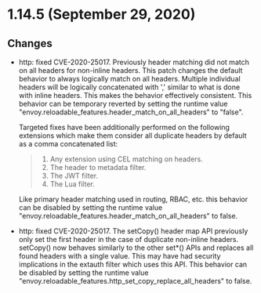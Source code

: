 1.14.5 (September 29, 2020)
===========================

Changes
-------

-   http: fixed CVE-2020-25017. Previously header matching did not match
    on all headers for non-inline headers. This patch changes the
    default behavior to always logically match on all headers. Multiple
    individual headers will be logically concatenated with \',\' similar
    to what is done with inline headers. This makes the behavior
    effectively consistent. This behavior can be temporary reverted by
    setting the runtime value
    \"envoy.reloadable_features.header_match_on_all_headers\" to
    \"false\".

    Targeted fixes have been additionally performed on the following
    extensions which make them consider all duplicate headers by default
    as a comma concatenated list:

    > 1.  Any extension using CEL matching on headers.
    > 2.  The header to metadata filter.
    > 3.  The JWT filter.
    > 4.  The Lua filter.

    Like primary header matching used in routing, RBAC, etc. this
    behavior can be disabled by setting the runtime value
    \"envoy.reloadable_features.header_match_on_all_headers\" to false.

-   http: fixed CVE-2020-25017. The setCopy() header map API previously
    only set the first header in the case of duplicate non-inline
    headers. setCopy() now behaves similarly to the other set\*() APIs
    and replaces all found headers with a single value. This may have
    had security implications in the extauth filter which uses this API.
    This behavior can be disabled by setting the runtime value
    \"envoy.reloadable_features.http_set_copy_replace_all_headers\" to
    false.
